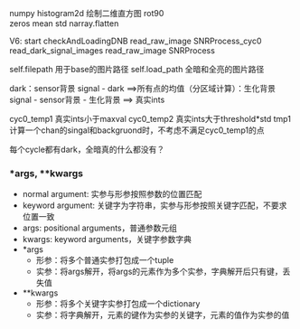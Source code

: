 numpy
    histogram2d 绘制二维直方图
    rot90   
    zeros
    mean
    std
    narray.flatten

V6:
start
    checkAndLoadingDNB
        read_raw_image
        SNRProcess_cyc0
    read_dark_signal_images
        read_raw_image
        SNRProcess


self.filepath   用于base的图片路径
self.load_path  全暗和全亮的图片路径


dark：sensor背景
signal - dark ==>所有点的均值（分区域计算）：生化背景
signal - sensor背景 - 生化背景 ==> 真实ints

cyc0_temp1  真实ints小于maxval
cyc0_temp2  真实ints大于threshold*std
tmp1
计算一个chan的singal和backgruond时，不考虑不满足cyc0_temp1的点


每个cycle都有dark，全暗真的什么都没有？


### *args, **kwargs
- normal argument: 实参与形参按照参数的位置匹配
- keyword argument: 关键字为字符串，实参与形参按照关键字匹配，不要求位置一致
- args: positional arguments，普通参数元组
- kwargs: keyword arguments，关键字参数字典
- *args
    - 形参：将多个普通实参打包成一个tuple
    - 实参：将args解开，将args的元素作为多个实参，字典解开后只有键，丢失值
- **kwargs
    - 形参：将多个关键字实参打包成一个dictionary
    - 实参：将字典解开，元素的键作为实参的关键字，元素的值作为实参的值